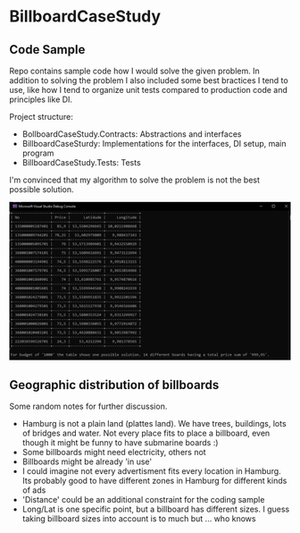 # BillboardCaseStudy

## Code Sample ##

Repo contains sample code how I would solve the given problem. In addition to solving the problem I also included some best bractices I tend to use, like how I tend to organize unit tests compared to production code and principles like DI.

Project structure:
- BollboardCaseStudy.Contracts: Abstractions and interfaces
- BillboardCaseSturdy: Implementations for the interfaces, DI setup, main program
- BillboardCaseStudy.Tests: Tests

I'm convinced that my algorithm to solve the problem is not the best possible solution.

![](preview.png)

## Geographic distribution of billboards ##

Some random notes for further discussion.

- Hamburg is not a plain land (plattes land). We have trees, buildings, lots of bridges and water. Not every place fits to place a billboard, even though it might be funny to have submarine boards :)
- Some billboards might need electricity, others not
- Billboards might be already 'in use'
- I could imagine not every advertisment fits every location in Hamburg. Its probably good to have different zones in Hamburg for different kinds of ads
- 'Distance' could be an additional constraint for the coding sample
- Long/Lat is one specific point, but a billboard has different sizes. I guess taking billboard sizes into account is to much but ... who knows
